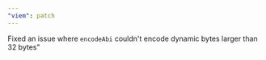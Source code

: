 ```yaml
---
"viem": patch
---
```


Fixed an issue where `encodeAbi` couldn't encode dynamic bytes larger than 32 bytes"
